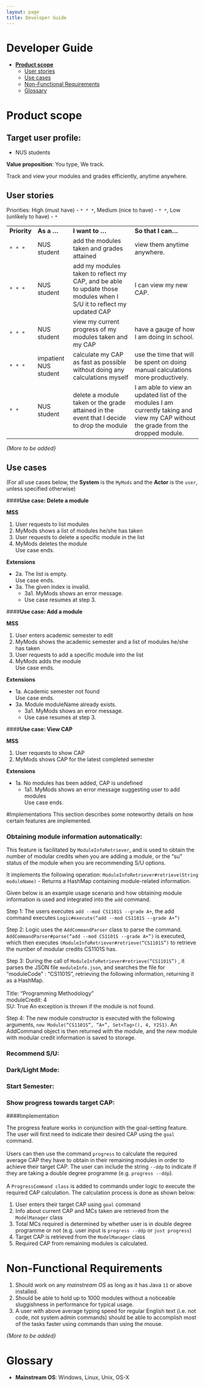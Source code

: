 ```yaml
---
layout: page
title: Developer Guide
---
```


# Developer Guide



*   **[Product scope](https://ay2021s1-cs2103t-t17-1.github.io/tp/DeveloperGuide.html#product-scope)**
    *   [User stories](https://ay2021s1-cs2103t-t17-1.github.io/tp/DeveloperGuide.html#user-stories)
    *   [Use cases](https://ay2021s1-cs2103t-t17-1.github.io/tp/DeveloperGuide.html#use-cases)
    *   [Non-Functional Requirements](https://ay2021s1-cs2103t-t17-1.github.io/tp/DeveloperGuide.html#non-functional-requirements)
    *   [Glossary](https://ay2021s1-cs2103t-t17-1.github.io/tp/DeveloperGuide.html#glossary)


# Product scope


## Target user profile:



*   NUS students

**Value proposition**: You type, We track.

Track and view your modules and grades efficiently, anytime anywhere.


## User stories

Priorities: High (must have) - `* * *`, Medium (nice to have) - `* *`, Low (unlikely to have) - `*`


<table>
  <tr>
   <td><strong>Priority</strong>
   </td>
   <td><strong>As a …​</strong>
   </td>
   <td><strong>I want to …​</strong>
   </td>
   <td><strong>So that I can…​</strong>
   </td>
  </tr>
  <tr>
   <td><code>* * *</code>
   </td>
   <td>NUS student
   </td>
   <td>add the modules taken and grades attained
   </td>
   <td>view them anytime anywhere.
   </td>
  </tr>
  <tr>
   <td><code>* * *</code>
   </td>
   <td>NUS student
   </td>
   <td>add my modules taken to reflect my CAP, and be able to update those modules when I S/U it to reflect my updated CAP
   </td>
   <td> I can view my new CAP.
   </td>
  </tr>
  <tr>
   <td><code>* * *</code>
   </td>
   <td>NUS student
   </td>
   <td>view my current progress of my modules taken and my CAP
   </td>
   <td>have a gauge of how I am doing in school.
   </td>
  </tr>
  <tr>
   <td><code>* * *</code>
   </td>
   <td>impatient NUS student
   </td>
   <td>calculate my CAP as fast as possible without doing any calculations myself
   </td>
   <td>use the time that will be spent on doing manual calculations more productively.
   </td>
  </tr>
  <tr>
   <td><code>* *</code>
   </td>
   <td>NUS student
   </td>
   <td>delete a module taken or the grade attained in the event that I decide to drop the module
   </td>
   <td>I am able to view an updated list of the modules I am currently taking and view my CAP without the grade from the dropped module.
   </td>
  </tr>
</table>


_{More to be added}_

## Use cases

(For all use cases below, the **System** is the `MyMods` and the **Actor** is the `user`, unless specified otherwise)

####**Use case: Delete a module**

**MSS**



1. User requests to list modules
2. MyMods shows a list of modules he/she has taken
3. User requests to delete a specific module in the list
4. MyMods deletes the module \
Use case ends.


**Extensions**



*   2a. The list is empty. \
Use case ends.
*   3a. The given index is invalid.
    *   3a1. MyMods shows an error message.
    *   Use case resumes at step 3.

####**Use case: Add a module**

**MSS**



1. User enters academic semester to edit
2. MyMods shows the academic semester and a list of modules he/she has taken
3. User requests to add a specific module into the list
4. MyMods adds the module \
Use case ends.


**Extensions**



*   1a. Academic semester not found \
Use case ends.
*   3a. Module moduleName already exists.
    *   3a1. MyMods shows an error message.
    *   Use case resumes at step 3.

####**Use case: View CAP**

**MSS**



1. User requests to show CAP
2. MyMods shows CAP for the latest completed semester

**Extensions**



*   1a. No modules has been added, CAP is undefined
    *   1a1. MyMods shows an error message suggesting user to add modules \
Use case ends.



#Implementations 
This section describes some noteworthy details on how certain features are implemented.

### Obtaining module information automatically:
This feature is facilitated by ```ModuleInfoRetriever```, and is used to obtain the number of modular credits 
when you are adding a module, or the “su” status of the module when you are recommending S/U options. 

It implements the following operation:
```ModuleInfoRetriever#retrieve(String moduleName)``` - Returns a HashMap containing module-related information.

Given below is an example usage scenario and how obtaining module information is used and integrated into 
the ```add``` command.

Step 1: The users executes ```add --mod CS1101S --grade A+```, the add command executes 
```Logic#execute(“add --mod CS1101S --grade A+”)```

Step 2: Logic uses the ```AddCommandParser``` class to parse the command. 
```AddCommandParser#parse(“add --mod CS1101S --grade A+”)``` is executed, which then executes 
```(ModuleInfoRetriever#retrieve(“CS1101S”)``` to retrieve the number of modular credits CS1101S has.

Step 3: During the call of ```ModuleInfoRetriever#retrieve(“CS1101S”)``` , it parses the JSON file 
```moduleInfo.json```, and searches the file for “moduleCode” : “CS1101S”, retrieving the following information, 
returning it as a HashMap. 
\
\
Title: “Programming Methodology”
\
moduleCredit: 4
\
SU: True
An exception is thrown if the module is not found.

Step 4: The new module constructor is executed with the following arguments, 
```new Module(“CS1101S”, “A+”, Set<Tag>(), 4, Y2S1)```. An AddCommand object is then returned with the module, 
and the new module with modular credit information is saved to storage.

### Recommend S/U:

### Dark/Light Mode:

### Start Semester:

### Show progress towards target CAP:

####Implementation

The progress feature works in conjunction with the goal-setting feature. 
The user will first need to indicate their desired CAP using the `goal` command.
\
\
Users can then use the command `progress` to calculate the required average CAP 
they have to obtain in their remaining modules in order to achieve their 
target CAP. The user can include the string `--ddp` to indicate if they are taking 
a double degree programme (e.g. `progress --ddp`).
\
\
A `ProgressCommand class` is added to commands under logic to execute the required
CAP calculation. The calculation process is done as shown below:

 1. User enters their target CAP using `goal` command
 2. Info about current CAP and MCs taken are retrieved from the `ModelManager` class
 3. Total MCs required is determined by whether user is in double degree programme 
 or not (e.g. user input is `progress --ddp` or `just progress`) 
 4. Target CAP is retrieved from the `ModelManager` class
 5. Required CAP from remaining modules is calculated.

# Non-Functional Requirements



1. Should work on any _mainstream OS_ as long as it has Java `11` or above installed.
2. Should be able to hold up to 1000 modules without a noticeable sluggishness in performance for typical usage.
3. A user with above average typing speed for regular English text (i.e. not code, not system admin commands) should be able to accomplish most of the tasks faster using commands than using the mouse.

_{More to be added}_


# Glossary



*   **Mainstream OS**: Windows, Linux, Unix, OS-X
